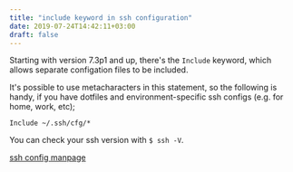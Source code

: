 ```yaml
---
title: "include keyword in ssh configuration"
date: 2019-07-24T14:42:11+03:00
draft: false
---
```


Starting with version 7.3p1 and up, there's the `Include` keyword, which allows separate configation files to be included.

It's possible to use metacharacters in this statement, so the following is handy, if you have dotfiles and environment-specific ssh configs (e.g. for home, work, etc);

```
Include ~/.ssh/cfg/*
```

You can check your ssh version with `$ ssh -V`.

[ssh config manpage](http://man7.org/linux/man-pages/man5/ssh_config.5.html)


